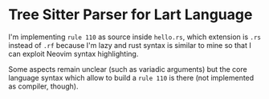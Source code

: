 # Tree Sitter Parser for Lart Language

I'm implementing `rule 110` as source inside `hello.rs`, which extension is `.rs` instead of `.rf` because I'm lazy and rust syntax is similar to mine so that I can exploit Neovim syntax highlighting.

Some aspects remain unclear (such as variadic arguments) but the core language syntax which allow to build a `rule 110` is there (not implemented as compiler, though).

